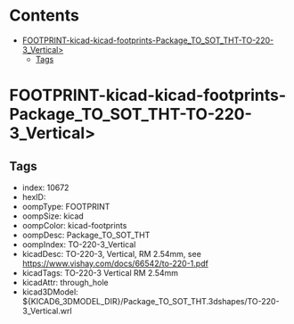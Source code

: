 



Contents
========

* [FOOTPRINT-kicad-kicad-footprints-Package_TO_SOT_THT-TO-220-3_Vertical>](#footprint-kicad-kicad-footprints-package_to_sot_tht-to-220-3_vertical)
	* [Tags](#tags)

# FOOTPRINT-kicad-kicad-footprints-Package_TO_SOT_THT-TO-220-3_Vertical>

## Tags

- index: 10672
- hexID: 
- oompType: FOOTPRINT
- oompSize: kicad
- oompColor: kicad-footprints
- oompDesc: Package_TO_SOT_THT
- oompIndex: TO-220-3_Vertical
- kicadDesc: TO-220-3, Vertical, RM 2.54mm, see https://www.vishay.com/docs/66542/to-220-1.pdf
- kicadTags: TO-220-3 Vertical RM 2.54mm
- kicadAttr: through_hole
- kicad3DModel: ${KICAD6_3DMODEL_DIR}/Package_TO_SOT_THT.3dshapes/TO-220-3_Vertical.wrl
